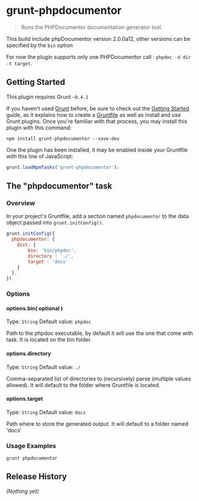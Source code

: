 # grunt-phpdocumentor

> Runs the PHPDocumentor documentation generator tool.

This build include phpDocumentor version 2.0.0a12, other versions can be specified by the `bin` option 

For now the plugin supports only one PHPDocumentor call : ```phpdoc -d dir -t target```.

## Getting Started
This plugin requires Grunt `~0.4.1`

If you haven't used [Grunt](http://gruntjs.com/) before, be sure to check out the [Getting Started](http://gruntjs.com/getting-started) guide, as it explains how to create a [Gruntfile](http://gruntjs.com/sample-gruntfile) as well as install and use Grunt plugins. Once you're familiar with that process, you may install this plugin with this command:

```shell
npm install grunt-phpdocumentor --save-dev
```

One the plugin has been installed, it may be enabled inside your Gruntfile with this line of JavaScript:

```js
grunt.loadNpmTasks('grunt-phpdocumentor');
```

## The "phpdocumentor" task

### Overview
In your project's Gruntfile, add a section named `phpdocumentor` to the data object passed into `grunt.initConfig()`.

```js
grunt.initConfig({
  phpdocumentor: {
    dist: {
        bin: 'bin/phpdoc',
        directory : './',
        target : 'docs'
    }                
  },
})
```

### Options

#### options.bin( optional )
Type: `String`
Default value: `phpdoc`

Path to the phpdoc executable, by default it will use the one that come with task. It is located on the bin folder.

#### options.directory
Type: `String`
Default value: `./`

Comma-separated list of directories to (recursively) parse (multiple values allowed). It will default to the folder where Gruntfile is located.

#### options.target
Type: `String`
Default value: `docs`

Path where to store the generated output. It will default to a folder named 'docs' 

### Usage Examples

```grunt phpdocumentor```

## Release History
_(Nothing yet)_
